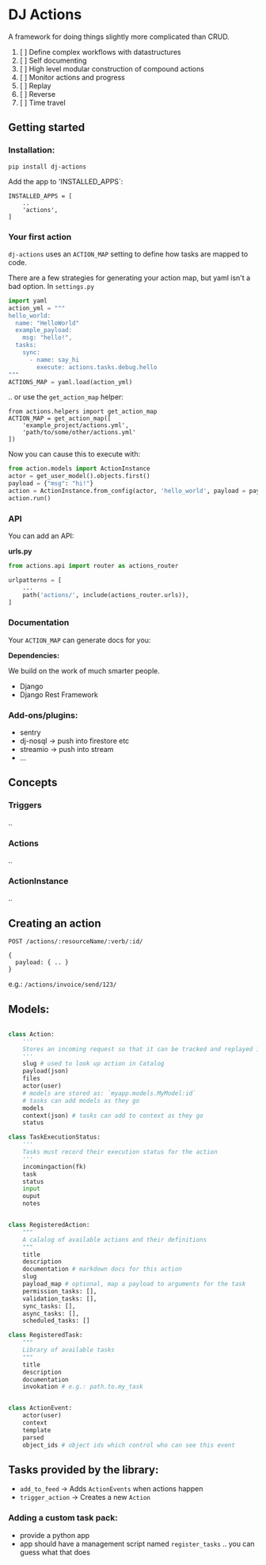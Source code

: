 # DJ Actions

A framework for doing things slightly more complicated than CRUD.

1. [ ] Define complex workflows with datastructures
1. [ ] Self documenting
1. [ ] High level modular construction of compound actions
1. [ ] Monitor actions and progress
1. [ ] Replay
1. [ ] Reverse
1. [ ] Time travel

## Getting started

### Installation:

`pip install dj-actions`

Add the app to 'INSTALLED_APPS`:

```
INSTALLED_APPS = [
    ..
    'actions',
]
```

### Your first action

`dj-actions` uses an `ACTION_MAP` setting to define how tasks are mapped to code.

There are a few strategies for generating your action map, but yaml isn't a bad option. In `settings.py`

```python
import yaml
action_yml = """
hello_world:
  name: "HelloWorld"
  example_payload:
    msg: "hello!",
  tasks:
    sync:
      - name: say_hi
        execute: actions.tasks.debug.hello
"""
ACTIONS_MAP = yaml.load(action_yml)
```

.. or use the `get_action_map` helper:

```
from actions.helpers import get_action_map
ACTION_MAP = get_action_map([
    'example_project/actions.yml',
    'path/to/some/other/actions.yml'
])
```

Now you can cause this to execute with:

```python
from action.models import ActionInstance
actor = get_user_model().objects.first()
payload = {"msg": "hi!"}
action = ActionInstance.from_config(actor, 'hello_world', payload = payload)
action.run()
```

### API

You can add an API:

**urls.py**
```python
from actions.api import router as actions_router

urlpatterns = [
    ...
    path('actions/', include(actions_router.urls)),
]
```

### Documentation

Your `ACTION_MAP` can generate docs for you:



**Dependencies:**

We build on the work of much smarter people.

* Django
* Django Rest Framework

### Add-ons/plugins:

* sentry
* dj-nosql -> push into firestore etc
* streamio -> push into stream
* ...

## Concepts

### Triggers

..

### Actions

..

### ActionInstance

..

## Creating an action

```
POST /actions/:resourceName/:verb/:id/

{
  payload: { .. }
}
```

e.g.: `/actions/invoice/send/123/`

## Models:

```python

class Action:
    '''
    Stores an incoming request so that it can be tracked and replayed if necessary
    '''
    slug # used to look up action in Catalog
    payload(json)
    files
    actor(user)
    # models are stored as: `myapp.models.MyModel:id`
    # tasks can add models as they go
    models
    context(json) # tasks can add to context as they go
    status

class TaskExecutionStatus:
    '''
    Tasks must record their execution status for the action
    '''
    incomingaction(fk)
    task
    status
    input
    ouput
    notes


class RegisteredAction:
    """
    A calalog of available actions and their definitions
    """
    title
    description
    documentation # markdown docs for this action
    slug
    payload_map # optional, map a payload to arguments for the task
    permission_tasks: [],
    validation_tasks: [],
    sync_tasks: [],
    async_tasks: [],
    scheduled_tasks: []

class RegisteredTask:
    """
    Library of available tasks
    """
    title
    description
    documentation
    invokation # e.g.: path.to.my_task


class ActionEvent:
    actor(user)
    context
    template
    parsed
    object_ids # object ids which control who can see this event
```


## Tasks provided by the library:

* `add_to_feed` -> Adds `ActionEvents` when actions happen
* `trigger_action` -> Creates a new `Action`

### Adding a custom task pack:

* provide a python app
* app should have a management script named `register_tasks` .. you can guess what that does
